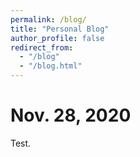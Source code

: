 ```yaml
---
permalink: /blog/
title: "Personal Blog"
author_profile: false
redirect_from: 
  - "/blog"
  - "/blog.html"
---
```


Nov. 28, 2020
======
Test.

